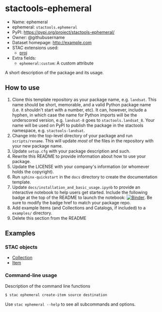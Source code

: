 # stactools-ephemeral

- Name: ephemeral
- ephemeral: `stactools.ephemeral`
- PyPI: https://pypi.org/project/stactools-ephemeral/
- Owner: @githubusername
- Dataset homepage: http://example.com
- STAC extensions used:
  - [proj](https://github.com/stac-extensions/projection/)
- Extra fields:
  - `ephemeral:custom`: A custom attribute

A short description of the package and its usage.

## How to use

1. Clone this template repository as your package name, e.g. `landsat`.
   This name should be short, memorable, and a valid Python package name (i.e. it shouldn't start with a number, etc).
   It can, however, include a hyphen, in which case the name for Python imports will be the underscored version, e.g. `landsat-8` goes to `stactools.landsat_8`.
   Your name will be used on PyPI to publish the package in the stactools namespace, e.g. `stactools-landsat`.
2. Change into the top-level directory of your package and run `scripts/rename`.
   This will update _most_ of the files in the repository with your new package name.
3. Update `setup.cfg` with your package description and such.
4. Rewrite this README to provide information about how to use your package.
5. Update the LICENSE with your company's information (or whomever holds the copyright).
6. Run `sphinx-quickstart` in the `docs` directory to create the documentation template.
7. Update `docs/installation_and_basic_usage.ipynb` to provide an interactive notebook to help users get started. Include the following badge at the top of the README to launch the notebook: [![Binder](https://mybinder.org/badge_logo.svg)](https://mybinder.org/v2/gh/stactools-packages/template/main?filepath=docs/installation_and_basic_usage.ipynb). Be sure to modify the badge href to match your package repo.
8. Add example Items (and Collections and Catalogs, if included) to a `examples/` directory.
9. Delete this section from the README

## Examples

### STAC objects

- [Collection](examples/collection.json)
- [Item](examples/item/item.json)

### Command-line usage

Description of the command line functions

```bash
$ stac ephemeral create-item source destination
```

Use `stac ephemeral --help` to see all subcommands and options.
